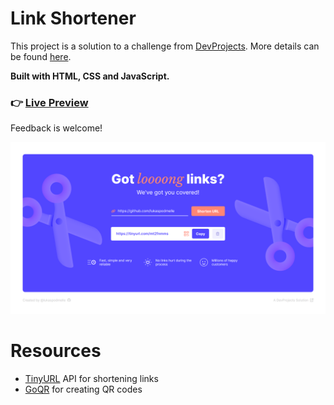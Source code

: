 # Link Shortener
This project is a solution to a challenge from [DevProjects](https://www.codementor.io/projects). More details can be found [here](https://www.codementor.io/projects/web/link-shortener-website-brqjanf6zq).

**Built with HTML, CSS and JavaScript.**

### :point_right: [**Live Preview**](https://got-long-links.netlify.app/) 

Feedback is welcome!

![](./preview.png)

# Resources
* [TinyURL](https://tinyurl.com/) API for shortening links
* [GoQR](https://goqr.me/api/doc/create-qr-code/) for creating QR codes
